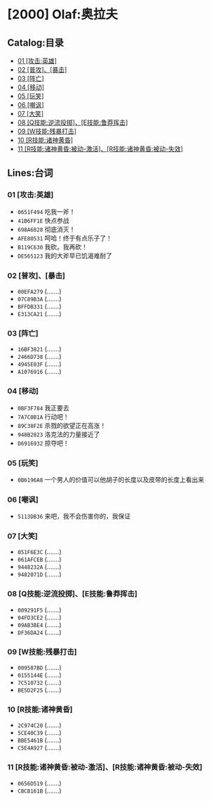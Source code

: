 # [2000] Olaf:奥拉夫
## Catalog:目录
* [01 [攻击:英雄]](#01-攻击英雄)
* [02 [普攻]、[暴击]](#02-普攻暴击)
* [03 [阵亡]](#03-阵亡)
* [04 [移动]](#04-移动)
* [05 [玩笑]](#05-玩笑)
* [06 [嘲讽]](#06-嘲讽)
* [07 [大笑]](#07-大笑)
* [08 [Q技能:逆流投掷]、[E技能:鲁莽挥击]](#08-Q技能逆流投掷E技能鲁莽挥击)
* [09 [W技能:残暴打击]](#09-W技能残暴打击)
* [10 [R技能:诸神黄昏]](#10-R技能诸神黄昏)
* [11 [R技能:诸神黄昏:被动-激活]、[R技能:诸神黄昏:被动-失效]](#11-R技能诸神黄昏被动-激活R技能诸神黄昏被动-失效)
## Lines:台词
### **01 [攻击:英雄]**
- `0651F494` 吃我一斧！
- `41B6FF1E` 快点参战
- `698A6828` 彻底消灭！
- `AFE80531` 呵哈！终于有点乐子了！
- `B119C630` 我砍。我再砍！
- `DE565123` 我的大斧早已饥渴难耐了

### **02 [普攻]、[暴击]**
- `00EFA279` (.......)
- `07C89B3A` (.......)
- `BFFDB331` (.......)
- `E313CA21` (.......)

### **03 [阵亡]**
- `16BF3821` (.......)
- `2466D738` (.......)
- `4945E03F` (.......)
- `A1076916` (.......)

### **04 [移动]**
- `0BF3F784` 我正要去
- `7A7C0B1A` 行动吧！
- `89C38F2E` 杀戮的欲望正在高涨！
- `948B2823` 洛克法的力量接近了
- `D6916932` 掠夺吧！

### **05 [玩笑]**
- `0B6196A8` 一个男人的价值可以他胡子的长度以及皮带的长度上看出来

### **06 [嘲讽]**
- `5113DB36` 来吧，我不会伤害你的，我保证

### **07 [大笑]**
- `051F6E3C` (.......)
- `061AFCEB` (.......)
- `9448232A` (.......)
- `9482071D` (.......)

### **08 [Q技能:逆流投掷]、[E技能:鲁莽挥击]**
- `009291F5` (.......)
- `04FD3CE2` (.......)
- `09AB3BE4` (.......)
- `DF36DA24` (.......)

### **09 [W技能:残暴打击]**
- `009587BD` (.......)
- `0155144E` (.......)
- `7C510732` (.......)
- `BE5D2F25` (.......)

### **10 [R技能:诸神黄昏]**
- `2C974C20` (.......)
- `5CE40C39` (.......)
- `BBE5461B` (.......)
- `C5E4A927` (.......)

### **11 [R技能:诸神黄昏:被动-激活]、[R技能:诸神黄昏:被动-失效]**
- `0656D519` (.......)
- `CBCB161B` (.......)